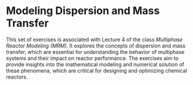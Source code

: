# Modeling Dispersion and Mass Transfer

This set of exercises is associated with Lecture 4 of the class *Multiphase Reactor Modeling (MRM)*. It explores the concepts of dispersion and mass transfer, which are essential for understanding the behavior of multiphase systems and their impact on reactor performance. The exercises aim to provide insights into the mathematical modeling and numerical solution of these phenomena, which are critical for designing and optimizing chemical reactors.


